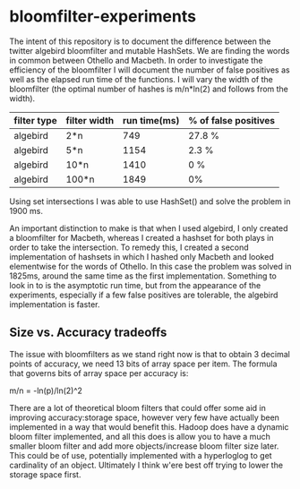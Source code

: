 # bloomfilter-experiments
The intent of this repository is to document the difference between the twitter algebird bloomfilter and mutable HashSets. We are finding the words in common between Othello and Macbeth. In order to investigate the efficiency of the bloomfilter I will document the number of false positives as well as the elapsed run time of the functions. I will vary the width of the bloomfilter (the optimal number of hashes is m/n*ln(2) and follows from the width). 

| filter type | filter width  | run time(ms) | % of false positives |
| ----------- | ------------- |------------- | -------------------- |
| algebird    |   2*n         | 749          | 27.8 %               |
| algebird    |   5*n         | 1154         | 2.3 %                |
| algebird    |   10*n        | 1410         | 0 %                  | 
| algebird    |   100*n       | 1849         | 0%                   |

Using set intersections I was able to use HashSet() and solve the problem in 1900 ms. 

An important distinction to make is that when I used algebird, I only created a bloomfilter for Macbeth, whereas I created a hashset for both plays in order to take the intersection. To remedy this, I created a second implementation of hashsets in which I hashed only Macbeth and looked elementwise for the words of Othello. In this case the problem was solved in 1825ms, around the same time as the first implementation. Something to look in to is the asymptotic run time, but from the appearance of the experiments, especially if a few false positives are tolerable, the algebird implementation is faster. 

## Size vs. Accuracy tradeoffs 
The issue with bloomfilters as we stand right now is that to obtain 3 decimal points of accuracy, we need 13 bits of array space per item. The formula that governs bits of array space per accuracy is:

m/n = -ln(p)/ln(2)^2

There are a lot of theoretical bloom filters that could offer some aid in improving accuracy:storage space, however very few have actually been implemented in a way that would benefit this. Hadoop does have a dynamic bloom filter implemented, and all this does is allow you to have a much smaller bloom filter and add more objects/increase bloom filter size later. This could be of use, potentially implemented with a hyperloglog to get cardinality of an object. Ultimately I think w'ere best off trying to lower the storage space first.   
